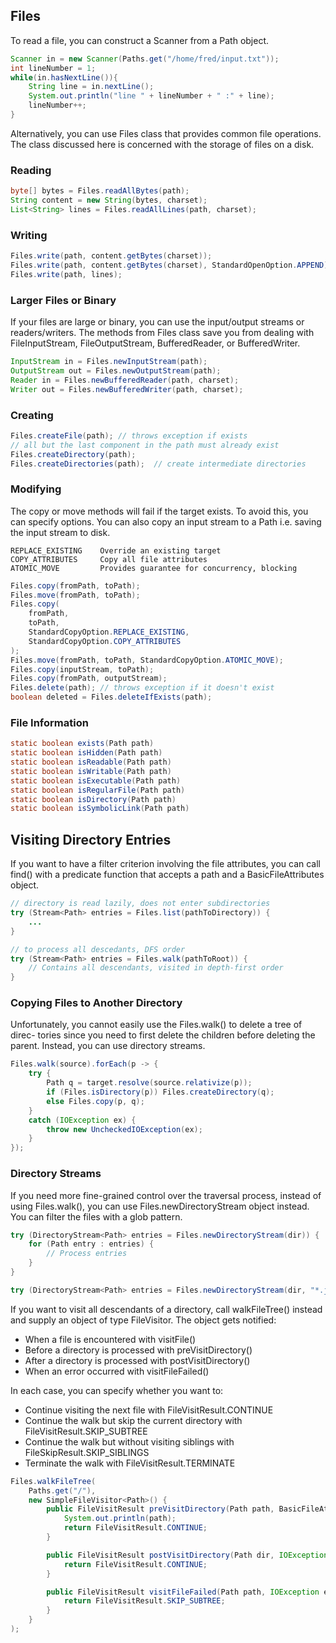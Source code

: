 ## Files

To read a file, you can construct a Scanner from a Path object.

```java
Scanner in = new Scanner(Paths.get("/home/fred/input.txt"));
int lineNumber = 1;
while(in.hasNextLine()){
    String line = in.nextLine();
    System.out.println("line " + lineNumber + " :" + line);
    lineNumber++;
}
```

Alternatively, you can use Files class that provides common file operations. The class discussed here is concerned with the storage of files on a disk.

### Reading

```java
byte[] bytes = Files.readAllBytes(path);
String content = new String(bytes, charset);
List<String> lines = Files.readAllLines(path, charset);
```

### Writing

```java
Files.write(path, content.getBytes(charset));
Files.write(path, content.getBytes(charset), StandardOpenOption.APPEND);
Files.write(path, lines);
```

### Larger Files or Binary

If your files are large or binary, you can use the input/output streams or readers/writers. The methods from Files class save you from dealing with FileInputStream, FileOutputStream, BufferedReader, or BufferedWriter.

```java
InputStream in = Files.newInputStream(path);
OutputStream out = Files.newOutputStream(path);
Reader in = Files.newBufferedReader(path, charset);
Writer out = Files.newBufferedWriter(path, charset);
```

### Creating

```java
Files.createFile(path); // throws exception if exists
// all but the last component in the path must already exist
Files.createDirectory(path);
Files.createDirectories(path);  // create intermediate directories
```

### Modifying

The copy or move methods will fail if the target exists. To avoid this, you can specify options. You can also copy an input stream to a Path i.e. saving the input stream to disk.

```
REPLACE_EXISTING    Override an existing target
COPY_ATTRIBUTES     Copy all file attributes
ATOMIC_MOVE         Provides guarantee for concurrency, blocking
```

```java
Files.copy(fromPath, toPath);
Files.move(fromPath, toPath);
Files.copy(
    fromPath,
    toPath,
    StandardCopyOption.REPLACE_EXISTING,
    StandardCopyOption.COPY_ATTRIBUTES
);
Files.move(fromPath, toPath, StandardCopyOption.ATOMIC_MOVE);
Files.copy(inputStream, toPath);
Files.copy(fromPath, outputStream);
Files.delete(path); // throws exception if it doesn't exist
boolean deleted = Files.deleteIfExists(path);
```

### File Information

```java
static boolean exists(Path path)
static boolean isHidden(Path path)
static boolean isReadable(Path path)
static boolean isWritable(Path path)
static boolean isExecutable(Path path)
static boolean isRegularFile(Path path)
static boolean isDirectory(Path path)
static boolean isSymbolicLink(Path path)
```

## Visiting Directory Entries

If you want to have a filter criterion involving the file attributes, you can call find() with a predicate function that accepts a path and a BasicFileAttributes object.

```java
// directory is read lazily, does not enter subdirectories
try (Stream<Path> entries = Files.list(pathToDirectory)) {
    ...
}

// to process all descedants, DFS order
try (Stream<Path> entries = Files.walk(pathToRoot)) {
    // Contains all descendants, visited in depth-first order
}
```

### Copying Files to Another Directory

Unfortunately, you cannot easily use the Files.walk() to delete a tree of direc-
tories since you need to first delete the children before deleting the parent. Instead, you can use directory streams.

```java
Files.walk(source).forEach(p -> {
    try {
        Path q = target.resolve(source.relativize(p));
        if (Files.isDirectory(p)) Files.createDirectory(q);
        else Files.copy(p, q);
    }
    catch (IOException ex) {
        throw new UncheckedIOException(ex);
    }
});
```

### Directory Streams

If you need more fine-grained control over the traversal process, instead of using Files.walk(), you can use Files.newDirectoryStream object instead. You can filter the files with a glob pattern.

```java
try (DirectoryStream<Path> entries = Files.newDirectoryStream(dir)) {
    for (Path entry : entries) {
        // Process entries
    }
}

try (DirectoryStream<Path> entries = Files.newDirectoryStream(dir, "*.java"))
```

If you want to visit all descendants of a directory, call walkFileTree() instead and supply an object of type FileVisitor. The object gets notified:

- When a file is encountered with visitFile()
- Before a directory is processed with preVisitDirectory()
- After a directory is processed with postVisitDirectory()
- When an error occurred with visitFileFailed()

In each case, you can specify whether you want to:

- Continue visiting the next file with FileVisitResult.CONTINUE
- Continue the walk but skip the current directory with FileVisitResult.SKIP_SUBTREE
- Continue the walk but without visiting siblings with FileSkipResult.SKIP_SIBLINGS
- Terminate the walk with FileVisitResult.TERMINATE

```java
Files.walkFileTree(
    Paths.get("/"),
    new SimpleFileVisitor<Path>() {
        public FileVisitResult preVisitDirectory(Path path, BasicFileAttributes attrs) throws IOException {
            System.out.println(path);
            return FileVisitResult.CONTINUE;
        }

        public FileVisitResult postVisitDirectory(Path dir, IOException exc) {
            return FileVisitResult.CONTINUE;
        }

        public FileVisitResult visitFileFailed(Path path, IOException exc) throws IOException {
            return FileVisitResult.SKIP_SUBTREE;
        }
    }
);
```
